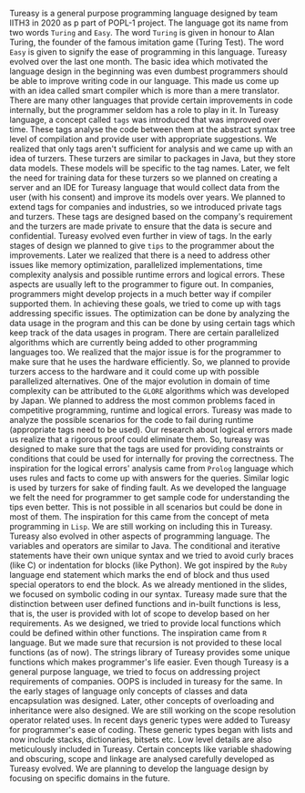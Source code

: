 Tureasy is a general purpose programming language designed by team IITH3 in 2020 as p part of POPL-1 project. The language got its name from two words `Turing` and `Easy`. The word `Turing` is given in honour to Alan Turing, the founder of the famous imitation game (Turing Test). The word `Easy` is given to signify the ease of programming in this language. 
Tureasy evolved over the last one month. The basic idea which motivated the language design in the beginning was even dumbest programmers should be able to improve writing code in our language. This made us come up with an idea called smart compiler which is more than a mere translator. There are many other languages that provide certain improvements in code internally, but the programmer seldom has a role to play in it. In Tureasy language, a concept called `tags` was introduced that was improved over time. These tags analyse the code between them at the abstract syntax tree level of compilation and provide user with appropriate suggestions. We realized that only tags aren't sufficient for analysis and we came up with an idea of turzers. These turzers are similar to packages in Java, but they store data models. These models will be specific to the tag names. Later, we felt the need for training data for these turzers so we planned on creating a server and an IDE for Tureasy language that would collect data from the user (with his consent) and improve its models over years. We planned to extend tags for companies and industries, so we introduced private tags and turzers. These tags are designed based on the company's requirement and the turzers are made private to ensure that the data is secure and confidential.
Tureasy evolved even further in view of tags. In the early stages of design we planned to give `tips` to the programmer about the improvements. Later we realized that there is a need to address other issues like memory optimization, parallelized implementations, time complexity analysis and possible runtime errors and logical errors. These aspects are usually left to the programmer to figure out. In companies, programmers might develop projects in a much better way if compiler supported them. In achieving these goals, we tried to come up with tags addressing specific issues. The optimization can be done by analyzing the data usage in the program and this can be done by using certain tags which keep track of the data usages in program. There are certain parallelized algorithms which are currently being added to other programming languages too. We realized that the major issue is for the programmer to make sure that he uses the hardware efficiently. So, we planned to provide turzers access to the hardware and it could come up with possible parallelized alternatives. One of the major evolution in domain of time complexity can be attributed to the `GLORE` algorithms which was developed by Japan. We planned to address the most common problems faced in competitive programming, runtime and logical errors. Tureasy was made to analyze the possible scenarios for the code to fail during runtime (appropriate tags need to be used). Our research about logical errors made us realize that a rigorous proof could eliminate them. So, tureasy was designed to make sure that the tags are used for providing constraints or conditions that could be used for internally for proving the correctness. The inspiration for the logical errors' analysis came from `Prolog` language which uses rules and facts to come up with answers for the queries. Similar logic is used by turzers for sake of finding fault.
As we developed the language we felt the need for programmer to get sample code for understanding the tips even better. This is not possible in all scenarios but could be done in most of them. The inspiration for this came from the concept of meta programming in `Lisp`. We are still working on including this in Tureasy.
Tureasy also evolved in other aspects of programming language. The variables and operators are similar to Java. The conditional and iterative statements have their own unique syntax and we tried to avoid curly braces (like C) or indentation for blocks (like Python). We got inspired by the `Ruby` language end statement which marks the end of block and thus used special operators to end the block. As we already mentioned in the slides, we focused on symbolic coding in our syntax.  Tureasy made sure that the distinction between user defined functions and in-built functions is less, that is, the user is provided with lot of scope to develop based on her requirements. As we designed, we tried to provide local functions which could be defined within other functions. The inspiration came from `R` language. But we made sure that recursion is not provided to these local functions (as of now). The strings library of Tureasy provides some unique functions which makes programmer's life easier. 
Even though Tureasy is a general purpose language, we tried to focus on addressing project requirements of companies. OOPS is included in tureasy for the same. In the early stages of language only concepts of classes and data encapsulation was designed. Later, other concepts of overloading and inheritance were also designed. We are still working on the scope resolution operator related uses. In recent days generic types were added to Tureasy for programmer's ease of coding. These generic types began with lists and now include stacks, dictionaries, bitsets etc.
Low level details are also meticulously included in Tureasy. Certain concepts like variable shadowing and obscuring, scope and linkage are analysed carefully developed as Tureasy evolved. We are planning to develop the language design by focusing on specific domains in the future.

